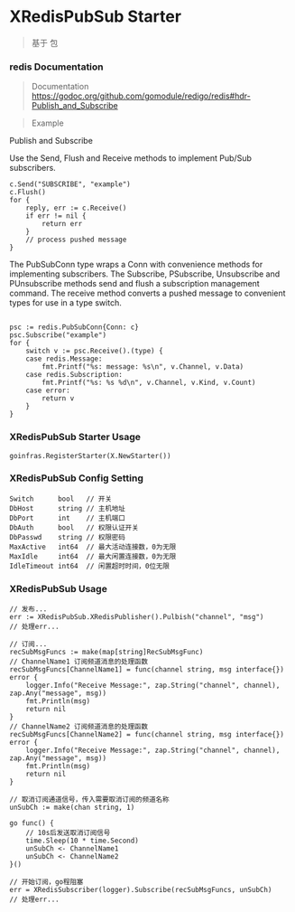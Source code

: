 # XRedisPubSub Starter

> 基于  包

### redis Documentation

> Documentation https://godoc.org/github.com/gomodule/redigo/redis#hdr-Publish_and_Subscribe

> Example 

Publish and Subscribe

Use the Send, Flush and Receive methods to implement Pub/Sub subscribers.
```
c.Send("SUBSCRIBE", "example")
c.Flush()
for {
    reply, err := c.Receive()
    if err != nil {
        return err
    }
    // process pushed message
}

```

The PubSubConn type wraps a Conn with convenience methods for implementing subscribers. The Subscribe, PSubscribe, Unsubscribe and PUnsubscribe methods send and flush a subscription management command. The receive method converts a pushed message to convenient types for use in a type switch.
``` 

psc := redis.PubSubConn{Conn: c}
psc.Subscribe("example")
for {
    switch v := psc.Receive().(type) {
    case redis.Message:
        fmt.Printf("%s: message: %s\n", v.Channel, v.Data)
    case redis.Subscription:
        fmt.Printf("%s: %s %d\n", v.Channel, v.Kind, v.Count)
    case error:
        return v
    }
}
```


### XRedisPubSub Starter Usage
```
goinfras.RegisterStarter(X.NewStarter())

```

### XRedisPubSub Config Setting

```
Switch      bool   // 开关
DbHost      string // 主机地址
DbPort      int    // 主机端口
DbAuth      bool   // 权限认证开关
DbPasswd    string // 权限密码
MaxActive   int64  // 最大活动连接数，0为无限
MaxIdle     int64  // 最大闲置连接数，0为无限
IdleTimeout int64  // 闲置超时时间，0位无限
```

### XRedisPubSub Usage

```
// 发布...
err := XRedisPubSub.XRedisPublisher().Pulbish("channel", "msg")
// 处理err...
```

```
// 订阅...
recSubMsgFuncs := make(map[string]RecSubMsgFunc)
// ChannelName1 订阅频道消息的处理函数
recSubMsgFuncs[ChannelName1] = func(channel string, msg interface{}) error {
    logger.Info("Receive Message:", zap.String("channel", channel), zap.Any("message", msg))
    fmt.Println(msg)
    return nil
}
// ChannelName2 订阅频道消息的处理函数
recSubMsgFuncs[ChannelName2] = func(channel string, msg interface{}) error {
    logger.Info("Receive Message:", zap.String("channel", channel), zap.Any("message", msg))
    fmt.Println(msg)
    return nil
}

// 取消订阅通道信号，传入需要取消订阅的频道名称
unSubCh := make(chan string, 1)

go func() {
    // 10s后发送取消订阅信号
    time.Sleep(10 * time.Second)
    unSubCh <- ChannelName1
    unSubCh <- ChannelName2
}()

// 开始订阅，go程阻塞
err = XRedisSubscriber(logger).Subscribe(recSubMsgFuncs, unSubCh)
// 处理err...

```